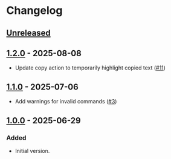 <!-- Keep a Changelog guide -> https://keepachangelog.com -->

# Changelog

## [Unreleased]

## [1.2.0] - 2025-08-08

- Update copy action to temporarily highlight copied text ([#11](https://github.com/dnsv/relative-actions/pull/11))

## [1.1.0] - 2025-07-06

- Add warnings for invalid commands ([#3](https://github.com/dnsv/relative-actions/pull/3))

## [1.0.0] - 2025-06-29

### Added

- Initial version.

[Unreleased]: https://github.com/dnsv/relative-actions/compare/v1.2.0...HEAD
[1.2.0]: https://github.com/dnsv/relative-actions/compare/v1.1.0...v1.2.0
[1.1.0]: https://github.com/dnsv/relative-actions/compare/v1.0.0...v1.1.0
[1.0.0]: https://github.com/dnsv/relative-actions/commits/v1.0.0
